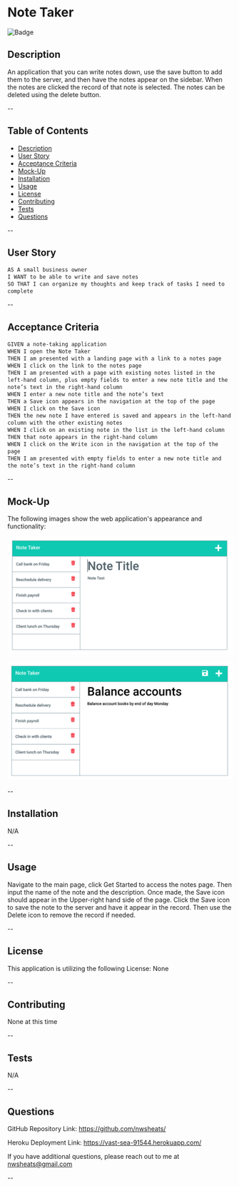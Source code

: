 
# Note Taker
  
![Badge](https://img.shields.io/badge/LICENSE-None-pink?style=for-the-badge&logo=github)
  
  
## Description
  
An application that you can write notes down, use the save button to add them to the server, and then have the notes appear on the sidebar. When the notes are clicked the record of that note is selected. The notes can be deleted using the delete button.
  

--
  
## Table of Contents
  
- [Description](#description)
- [User Story](#user-story)
- [Acceptance Criteria](#acceptance-criteria)
- [Mock-Up](#mock-up)
- [Installation](#installation)
- [Usage](#usage)
- [License](#license)
- [Contributing](#contributing)
- [Tests](#tests)
- [Questions](#questions)


--

## User Story

```
AS A small business owner
I WANT to be able to write and save notes
SO THAT I can organize my thoughts and keep track of tasks I need to complete
```

--

## Acceptance Criteria

```
GIVEN a note-taking application
WHEN I open the Note Taker
THEN I am presented with a landing page with a link to a notes page
WHEN I click on the link to the notes page
THEN I am presented with a page with existing notes listed in the left-hand column, plus empty fields to enter a new note title and the note’s text in the right-hand column
WHEN I enter a new note title and the note’s text
THEN a Save icon appears in the navigation at the top of the page
WHEN I click on the Save icon
THEN the new note I have entered is saved and appears in the left-hand column with the other existing notes
WHEN I click on an existing note in the list in the left-hand column
THEN that note appears in the right-hand column
WHEN I click on the Write icon in the navigation at the top of the page
THEN I am presented with empty fields to enter a new note title and the note’s text in the right-hand column
```

--

## Mock-Up

The following images show the web application's appearance and functionality:

![Existing notes are listed in the left-hand column with empty fields on the right-hand side for the new note’s title and text.](./Assets/11-express-homework-demo-01.png)

![Note titled “Balance accounts” reads, “Balance account books by end of day Monday,” with other notes listed on the left.](./Assets/11-express-homework-demo-02.png)

--

## Installation
  
N/A
  
  
--
  
  
## Usage
  
Navigate to the main page, click Get Started to access the notes page. Then input the name of the note and the description. Once made, the Save icon should appear in the Upper-right hand side of the page. Click the Save icon to save the note to the server and have it appear in the record. Then use the Delete icon to remove the record if needed.
  
  
--
  
  
## License
  
This application is utilizing the following License: None
  
  
  
--
  
  
## Contributing
  
None at this time
  
  
--
  
  
## Tests
  
N/A
  
  
--
  
  
## Questions
  
  
GitHub Repository Link: https://github.com/nwsheats/

Heroku Deployment Link: https://vast-sea-91544.herokuapp.com/
  
If you have additional questions, please reach out to me at nwsheats@gmail.com
  
--
  
  
